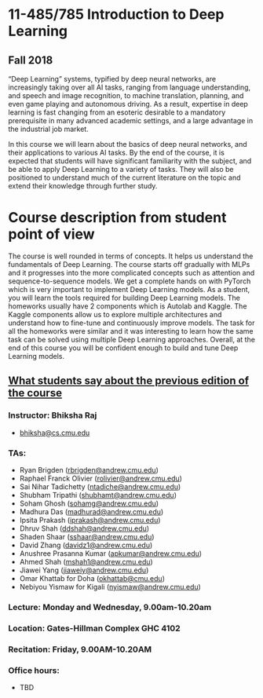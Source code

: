 # 11-485/785 Introduction to Deep Learning
## Fall 2018
“Deep Learning” systems, typified by deep neural networks, are increasingly taking over all AI tasks, ranging from language understanding, and speech and image recognition, to machine translation, planning, and even game playing and autonomous driving. As a result, expertise in deep learning is fast changing from an esoteric desirable to a mandatory prerequisite in many advanced academic settings, and a large advantage in the industrial job market.

In this course we will learn about the basics of deep neural networks, and their applications to various AI tasks. By the end of the course, it is expected that students will have significant familiarity with the subject, and be able to apply Deep Learning to a variety of tasks. They will also be positioned to understand much of the current literature on the topic and extend their knowledge through further study.

# Course description from student point of view
The course is well rounded in terms of concepts. It helps us understand the fundamentals of Deep Learning. The course starts off gradually with MLPs and it progresses into the more complicated concepts such as attention and sequence-to-sequence models. We get a complete hands on with PyTorch which is very important to implement Deep Learning models. As a student, you will learn the tools required for building Deep Learning models. The homeworks usually have 2 components which is Autolab and Kaggle. The Kaggle components allow us to explore multiple architectures and understand how to fine-tune and continuously improve models. The task for all the homeworks were similar and it was interesting to learn how the same task can be solved using multiple Deep Learning approaches. Overall, at the end of this course you will be confident enough to build and tune Deep Learning models.

## [What students say about the previous edition of the course](http://deeplearning.cs.cmu.edu/feedback.html)
### Instructor: Bhiksha Raj

  - bhiksha@cs.cmu.edu
### TAs:

  - Ryan Brigden (rbrigden@andrew.cmu.edu)
  - Raphael Franck Olivier (rolivier@andrew.cmu.edu)
  - Sai Nihar Tadichetty (ntadiche@andrew.cmu.edu)
  - Shubham Tripathi (shubhamt@andrew.cmu.edu)
  - Soham Ghosh (sohamg@andrew.cmu.edu)
  - Madhura Das (madhurad@andrew.cmu.edu)
  - Ipsita Prakash (iprakash@andrew.cmu.edu)
  - Dhruv Shah (ddshah@andrew.cmu.edu)
  - Shaden Shaar (sshaar@andrew.cmu.edu)
  - David Zhang (davidz1@andrew.cmu.edu)
  - Anushree Prasanna Kumar (apkumar@andrew.cmu.edu)
  - Ahmed Shah (mshah1@andrew.cmu.edu)
  - Jiawei Yang (jiaweiy@andrew.cmu.edu)
  - Omar Khattab for Doha (okhattab@cmu.edu)
  - Nebiyou Yismaw for Kigali (nyismaw@andrew.cmu.edu)

### Lecture: Monday and Wednesday, 9.00am-10.20am

### Location: Gates-Hillman Complex GHC 4102

### Recitation: Friday, 9.00AM-10.20AM

### Office hours:

  - TBD
